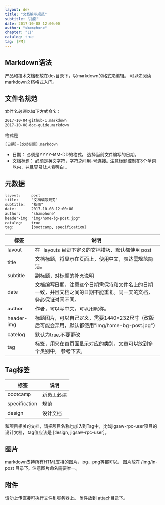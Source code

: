 ```yaml
---
layout: dev
title: "文档编写规范"
subtitle: "指南"
date: 2017-10-08 12:00:00
author: "shamphone"
chapter: "11"
catalog: true
tag: [PM]
---
```


## Markdown语法
产品和技术文档都放在dev目录下，以markdown的格式来编辑。 可以先阅读[markdown文档格式入门](https://guides.github.com/features/mastering-markdown/)。

## 文件名规范

文件名必须以如下方式命名：
```bash
2017-10-04-github-1.markdown
2017-10-08-doc-guide.markdown
```
格式是
 
```bash
[日期]-[文档标题].markdown
```

- 日期： 必须是YYYY-MM-DD的格式， 选择当前文件编写的日期。 
- 文档标题： 必须是英文字符，字符之间用-号连接。注意标题控制在3个单词以内，并且容易让人看明白 。

## 元数据

```xml
layout: 	post
title: 		"文档编写规范"
subtitle: 	"指南"
date: 		2017-10-08 12:00:00
author: 	"shamphone"
header-img: "img/home-bg-post.jpg"
catalog: 	true
tag: 		[bootcamp, specification]
```

| 标签 		| 说明 
|-----		| -----------------	
|layout 	| 在 _layouts 目录下定义的文档模板，默认都使用 post
| title 	| 文档标题，将显示在页面上，使用中文，表达需规范简洁。 
|subtitle 	| 副标题，对标题的补充说明
| date 		| 文档编写日期，注意这个日期需保持和文件名上的日期一致，并且文档之间的日期不能重复。同一天的文档，务必保证时间不同。 
|author		| 作者，可以写中文，可以用昵称。 
|header-img	|标题图片，可以自己定义，需要1440*232尺寸（改版后可能会弃用，默认都使用"img/home-bg-post.jpg"）
|catelog	| 默认为true,不要更改
|tag		| 标签，用来在首页面显示对应的类别，文章可以放到多个类别中。 参考下表。 

## Tag标签

| 标签 			| 说明 
|-----			| -----------------	
|bootcamp 		| 新员工必读
|specification 	| 规范
|design			| 设计文档

和项目相关的文档，请把项目名称也加入到Tag中，比如jigsaw-rpc-user项目的设计文档， tag值应该是 [design, jigsaw-rpc-user]。

## 图片

markdown支持所有HTML支持的图片，jpg，png等都可以。 图片放在 /img/in-post 目录下。注意图片命名需要唯一。

## 附件

请勿上传直接可执行文件到服务器上。 附件放到 attach目录下。 

